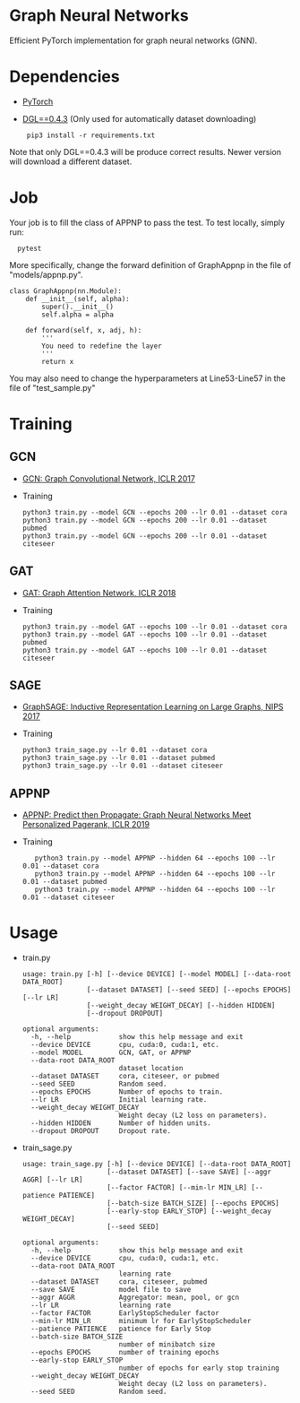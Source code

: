 # Graph Neural Networks
Efficient PyTorch implementation for graph neural networks (GNN).

# Dependencies

   * [PyTorch](https://pytorch.org/get-started/locally)
   * [DGL==0.4.3](https://www.dgl.ai/pages/start.html) (Only used for automatically dataset downloading)
   
          pip3 install -r requirements.txt
   Note that only DGL==0.4.3 will be produce correct results. Newer version will download a different dataset.

# Job

  Your job is to fill the class of APPNP to pass the test. To test locally, simply run:
  
      pytest

  More specifically, change the forward definition of GraphAppnp in the file of "models/appnp.py".

    class GraphAppnp(nn.Module):
        def __init__(self, alpha):
            super().__init__()
            self.alpha = alpha

        def forward(self, x, adj, h):
            '''
            You need to redefine the layer
            '''
            return x

  You may also need to change the hyperparameters at Line53-Line57 in the file of "test_sample.py"

# Training

## GCN
    
   * [GCN: Graph Convolutional Network, ICLR 2017](https://arxiv.org/pdf/1609.02907.pdf)

   * Training

         python3 train.py --model GCN --epochs 200 --lr 0.01 --dataset cora 
         python3 train.py --model GCN --epochs 200 --lr 0.01 --dataset pubmed
         python3 train.py --model GCN --epochs 200 --lr 0.01 --dataset citeseer

## GAT

   * [GAT: Graph Attention Network, ICLR 2018](https://arxiv.org/pdf/1710.10903.pdf)

   * Training

         python3 train.py --model GAT --epochs 100 --lr 0.01 --dataset cora 
         python3 train.py --model GAT --epochs 100 --lr 0.01 --dataset pubmed
         python3 train.py --model GAT --epochs 100 --lr 0.01 --dataset citeseer

## SAGE

   * [GraphSAGE: Inductive Representation Learning on Large Graphs, NIPS 2017](https://arxiv.org/pdf/1706.02216.pdf)

   * Training

         python3 train_sage.py --lr 0.01 --dataset cora
         python3 train_sage.py --lr 0.01 --dataset pubmed
         python3 train_sage.py --lr 0.01 --dataset citeseer


## APPNP

   * [APPNP: Predict then Propagate: Graph Neural Networks Meet Personalized Pagerank, ICLR 2019](https://arxiv.org/pdf/1810.05997.pdf)

   * Training

            python3 train.py --model APPNP --hidden 64 --epochs 100 --lr 0.01 --dataset cora
            python3 train.py --model APPNP --hidden 64 --epochs 100 --lr 0.01 --dataset pubmed
            python3 train.py --model APPNP --hidden 64 --epochs 100 --lr 0.01 --dataset citeseer

# Usage

* train.py

      usage: train.py [-h] [--device DEVICE] [--model MODEL] [--data-root DATA_ROOT]
                      [--dataset DATASET] [--seed SEED] [--epochs EPOCHS] [--lr LR]
                      [--weight_decay WEIGHT_DECAY] [--hidden HIDDEN]
                      [--dropout DROPOUT]

      optional arguments:
        -h, --help            show this help message and exit
        --device DEVICE       cpu, cuda:0, cuda:1, etc.
        --model MODEL         GCN, GAT, or APPNP
        --data-root DATA_ROOT
                              dataset location
        --dataset DATASET     cora, citeseer, or pubmed
        --seed SEED           Random seed.
        --epochs EPOCHS       Number of epochs to train.
        --lr LR               Initial learning rate.
        --weight_decay WEIGHT_DECAY
                              Weight decay (L2 loss on parameters).
        --hidden HIDDEN       Number of hidden units.
        --dropout DROPOUT     Dropout rate.
      
* train_sage.py

      usage: train_sage.py [-h] [--device DEVICE] [--data-root DATA_ROOT]
                           [--dataset DATASET] [--save SAVE] [--aggr AGGR] [--lr LR]
                           [--factor FACTOR] [--min-lr MIN_LR] [--patience PATIENCE]
                           [--batch-size BATCH_SIZE] [--epochs EPOCHS]
                           [--early-stop EARLY_STOP] [--weight_decay WEIGHT_DECAY]
                           [--seed SEED]

      optional arguments:
        -h, --help            show this help message and exit
        --device DEVICE       cpu, cuda:0, cuda:1, etc.
        --data-root DATA_ROOT
                              learning rate
        --dataset DATASET     cora, citeseer, pubmed
        --save SAVE           model file to save
        --aggr AGGR           Aggregator: mean, pool, or gcn
        --lr LR               learning rate
        --factor FACTOR       EarlyStopScheduler factor
        --min-lr MIN_LR       minimum lr for EarlyStopScheduler
        --patience PATIENCE   patience for Early Stop
        --batch-size BATCH_SIZE
                              number of minibatch size
        --epochs EPOCHS       number of training epochs
        --early-stop EARLY_STOP
                              number of epochs for early stop training
        --weight_decay WEIGHT_DECAY
                              Weight decay (L2 loss on parameters).
        --seed SEED           Random seed.
